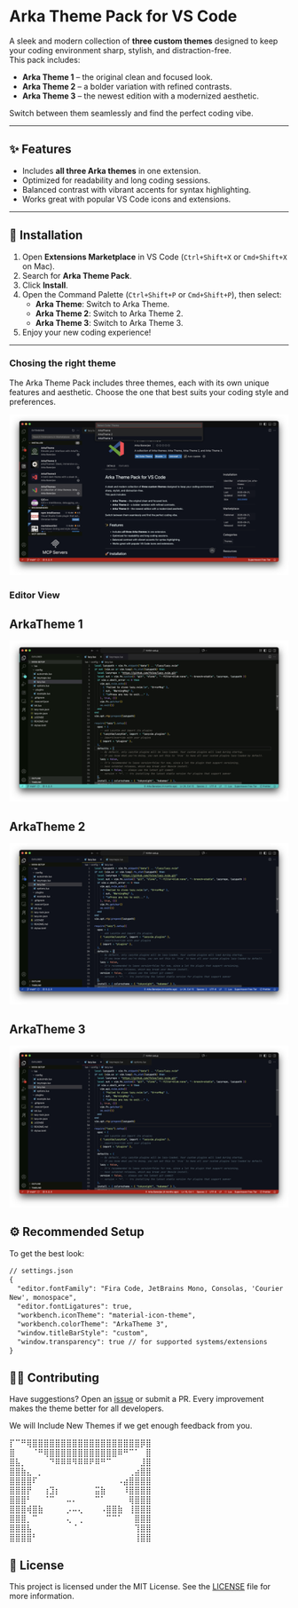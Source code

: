 # Arka Theme Pack for VS Code

A sleek and modern collection of **three custom themes** designed to keep your coding environment sharp, stylish, and distraction-free.  
This pack includes:

- **Arka Theme 1** – the original clean and focused look.  
- **Arka Theme 2** – a bolder variation with refined contrasts.  
- **Arka Theme 3** – the newest edition with a modernized aesthetic.  

Switch between them seamlessly and find the perfect coding vibe.

---

## ✨ Features
- Includes **all three Arka themes** in one extension.  
- Optimized for readability and long coding sessions.  
- Balanced contrast with vibrant accents for syntax highlighting.  
- Works great with popular VS Code icons and extensions.  

---

## 🚀 Installation
1. Open **Extensions Marketplace** in VS Code (`Ctrl+Shift+X` or `Cmd+Shift+X` on Mac).  
2. Search for **Arka Theme Pack**.  
3. Click **Install**.  
4. Open the Command Palette (`Ctrl+Shift+P` or `Cmd+Shift+P`), then select:  
   - **Arka Theme**: Switch to Arka Theme.  
   - **Arka Theme 2**: Switch to Arka Theme 2.  
   - **Arka Theme 3**: Switch to Arka Theme 3.  
5. Enjoy your new coding experience!  

---
### Chosing the right theme
The Arka Theme Pack includes three themes, each with its own unique features and aesthetic. Choose the one that best suits your coding style and preferences.  

![Choosing the right theme](media/choices.png)

### Editor View

## ArkaTheme 1

![ArkaTheme 1 Editor](media/ArkaTheme-1.png)


## ArkaTheme 2

![ArkaTheme 2 Editor](media/arkaTheme-2.png)


## ArkaTheme 3

![ArkaTheme 3 Editor](media/ArkaTheme-3.png)


## ⚙️ Recommended Setup

To get the best look:

```jsonc
// settings.json
{
  "editor.fontFamily": "Fira Code, JetBrains Mono, Consolas, 'Courier New', monospace",
  "editor.fontLigatures": true,
  "workbench.iconTheme": "material-icon-theme",
  "workbench.colorTheme": "ArkaTheme 3",
  "window.titleBarStyle": "custom",
  "window.transparency": true // for supported systems/extensions
}
```

## 🧑‍💻 Contributing

Have suggestions? Open an [issue](https://github.com/thearkabanerjee/Arka-Themes/issues) or submit a PR.
Every improvement makes the theme better for all developers.


We will Include New Themes if we get enough feedback from you.



⡏⠉⠛⢿⣿⣿⣿⣿⣿⣿⣿⣿⣿⣿⣿⣿⣿⣿⣿⣿⣿⣿⣿⡿⣿
⣿⠀⠀⠀⠈⠛⢿⣿⣿⣿⣿⣿⣿⣿⣿⣿⣿⣿⣿⠿⠛⠉⠁⠀⣿
⣿⣧⡀⠀⠀⠀⠀⠙⠿⠿⠿⠻⠿⠿⠟⠿⠛⠉⠀⠀⠀⠀⠀⣸⣿
⣿⣿⣷⣄⠀⡀⠀⠀⠀⠀⠀⠀⠀⠀⠀⠀⠀⠀⠀⠀⠀⢀⣴⣿⣿
⣿⣿⣿⣿⠏⠀⠀⠀⠀⠀⠀⠀⠀⠀⠀⠀⠀⠀⠀⠠⣴⣿⣿⣿⣿
⣿⣿⣿⡟⠀⠀⢰⣹⡆⠀⠀⠀⠀⠀⠀⣭⣷⠀⠀⠀⠸⣿⣿⣿⣿
⣿⣿⣿⠃⠀⠀⠈⠉⠀⠀⠤⠄⠀⠀⠀⠉⠁⠀⠀⠀⠀⢿⣿⣿⣿
⣿⣿⣿⢾⣿⣷⠀⠀⠀⠀⡠⠤⢄⠀⠀⠀⠠⣿⣿⣷⠀⢸⣿⣿⣿
⣿⣿⣿⡀⠉⠀⠀⠀⠀⠀⢄⠀⢀⠀⠀⠀⠀⠉⠉⠁⠀⠀⣿⣿⣿
⣿⣿⣿⣧⠀⠀⠀⠀⠀⠀⠀⠈⠀⠀⠀⠀⠀⠀⠀⠀⠀⠀⢹⣿⣿
⣿⣿⣿⣿⠃⠀⠀⠀⠀⠀⠀⠀⠀⠀⠀⠀⠀⠀⠀⠀⠀⠀⢸⣿⣿


## 📝 License
This project is licensed under the MIT License. See the [LICENSE](LICENSE) file for more information.